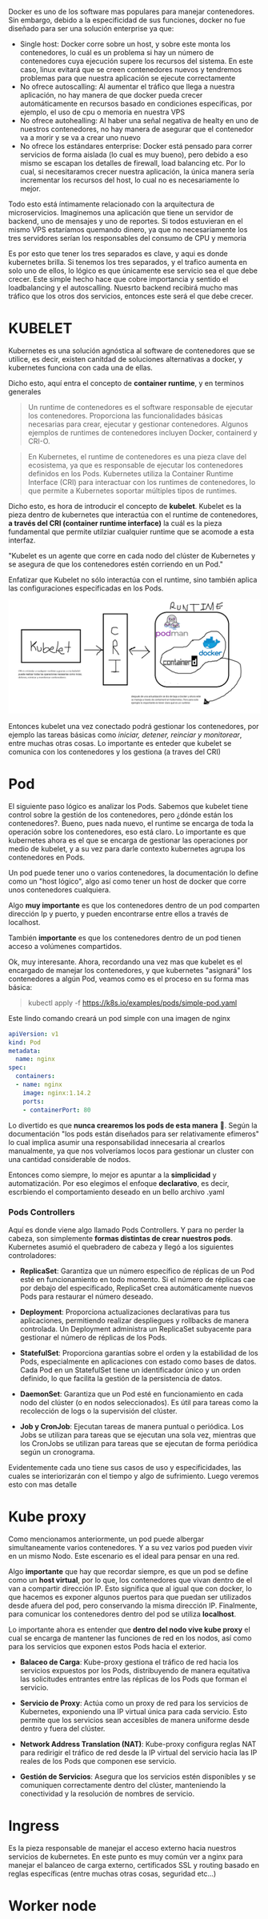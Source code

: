 Docker es uno de los software mas populares para manejar contenedores. Sin embargo, debido a la especificidad de sus funciones, docker no fue diseñado para ser una solución enterprise ya que:

- Single host: Docker corre sobre un host, y sobre este monta los contenedores, lo cuál es un problema si hay un número de contenedores cuya ejecución supere los recursos del sistema. En este caso, linux evitará que se creen contenedores nuevos y tendremos problemas para que nuestra aplicación se ejecute correctamente
- No ofrece autoscalling: Al aumentar el tráfico que llega a nuestra aplicación, no hay manera de que docker pueda crecer automáticamente en recursos basado en condiciones específicas, por ejemplo, el uso de cpu o memoria en nuestra VPS 
- No ofrece autohealling: Al haber una señal negativa de healty en uno de nuestros contenedores, no hay manera de asegurar que el contenedor va a morir y se va a crear uno nuevo
- No ofrece los estándares enterprise: Docker está pensado para correr servicios de forma aislada (lo cual es muy bueno), pero debido a eso mismo se escapan los detalles de firewall, load balancing etc. Por lo cual, si necesitaramos crecer nuestra aplicación, la única manera sería incrementar los recursos del host, lo cual no es necesariamente lo mejor.

Todo esto está íntimamente relacionado con la arquitectura de microservicios. Imaginemos una aplicación que tiene un servidor de backend, uno de mensajes y uno de reportes. Si todos estuvieran en el mismo VPS estaríamos quemando dinero, ya que no necesariamente los tres servidores serían los responsables del consumo de CPU y memoria

Es por esto que tener los tres separados es clave, y aqui es donde kubernetes brilla. Si tenemos los tres separados, y el trafico aumenta en solo uno de ellos, lo lógico es que únicamente ese servicio sea el que debe crecer. Este simple hecho hace que cobre importancia y sentido el loadbalancing y el autoscalling. Nuesrto backend recibirá mucho mas tráfico que los otros dos servicios, entonces este será el que debe crecer.


# KUBELET


Kubernetes es una solución agnóstica al software de contenedores que se utilice, es decir, existen canitdad de soluciones alternativas a docker, y kubernetes funciona con cada una de ellas. 

Dicho esto, aquí entra el concepto de **container runtime**, y en terminos generales 

> Un runtime de contenedores es el software responsable de ejecutar los contenedores. Proporciona las funcionalidades básicas necesarias para crear, ejecutar y gestionar contenedores. Algunos ejemplos de runtimes de contenedores incluyen Docker, containerd y CRI-O. 

> En Kubernetes, el runtime de contenedores es una pieza clave del ecosistema, ya que es responsable de ejecutar los contenedores definidos en los Pods. Kubernetes utiliza la Container Runtime Interface (CRI) para interactuar con los runtimes de contenedores, lo que permite a Kubernetes soportar múltiples tipos de runtimes.

Dicho esto, es hora de introducir el concepto de **kubelet**. Kubelet es la pieza dentro de kubernetes que interactúa con el runtime de contenedores, **a través del CRI (container runtime interface)** la cuál es la pieza fundamental que permite utilziar cualquier runtime que se acomode a esta interfaz. 

"Kubelet es un agente que corre en cada nodo del clúster de Kubernetes y se asegura de que los contenedores estén corriendo en un Pod."

Enfatizar que Kubelet no sólo interactúa con el runtime, sino también aplica las configuraciones especificadas en los Pods.

![kubelet1](media/kubelet1.png)

Entonces kubelet una vez conectado podrá gestionar los contenedores, por ejemplo las tareas básicas como *iniciar, detener, reinciar y monitorear*, entre muchas otras cosas. Lo importante es enteder que kubelet se comunica con los contenedores y los gestiona (a traves del CRI)

# Pod

El siguiente paso lógico es analizar los Pods. Sabemos que kubelet tiene control sobre la gestión de los contenedores, pero ¿dónde están los contenedores?. Bueno, pues nada nuevo, el runtime se encarga de toda la operación sobre los contenedores, eso está claro. Lo importante es que kubernetes ahora es el que se encarga de gestionar las operaciones por medio de kubelet, y a su vez para darle contexto kubernetes agrupa los contenedores en Pods.

Un pod puede tener uno o varios contenedores, la documentación lo define como un "host lógico", algo así como tener un host de docker que corre unos contenedores cualquiera.

Algo **muy importante** es que los contenedores dentro de un pod comparten dirección Ip y puerto, y pueden encontrarse entre ellos a través de localhost.

También **importante** es que los contenedores dentro de un pod tienen acceso a volúmenes compartidos.

Ok, muy interesante. Ahora, recordando una vez mas que kubelet es el encargado de manejar los contenedores, y que kubernetes "asignará" los contenedores a algún Pod, veamos como es el proceso en su forma mas básica:

> kubectl apply -f https://k8s.io/examples/pods/simple-pod.yaml

Este lindo comando creará un pod simple con una imagen de nginx

```yaml
apiVersion: v1
kind: Pod
metadata:
  name: nginx
spec:
  containers:
  - name: nginx
    image: nginx:1.14.2
    ports:
    - containerPort: 80
```

Lo divertido es que **nunca crearemos los pods de esta manera** 🤣. Según la documentación "los pods están diseñados para ser relativamente efimeros" lo cual implica asumir una responsabilidad innecesaria al crearlos manualmente, ya que nos volveríamos locos para gestionar un cluster con una cantidad considerable de nodos.

Entonces como siempre, lo mejor es apuntar a la **simplicidad** y automatización. Por eso elegimos el enfoque **declarativo**, es decir, escrbiendo el comportamiento deseado en un bello archivo .yaml

### Pods Controllers

Aquí es donde viene algo llamado Pods Controllers. Y para no perder la cabeza, son simplemente **formas distintas de crear nuestros pods**. Kubernetes asumió el quebradero de cabeza y llegó a los siguientes controladores:

- **ReplicaSet**: Garantiza que un número específico de réplicas de un Pod esté en funcionamiento en todo momento. Si el número de réplicas cae por debajo del especificado, ReplicaSet crea automáticamente nuevos Pods para restaurar el número deseado.

- **Deployment**: Proporciona actualizaciones declarativas para tus aplicaciones, permitiendo realizar despliegues y rollbacks de manera controlada. Un Deployment administra un ReplicaSet subyacente para gestionar el número de réplicas de los Pods.

- **StatefulSet**: Proporciona garantías sobre el orden y la estabilidad de los Pods, especialmente en aplicaciones con estado como bases de datos. Cada Pod en un StatefulSet tiene un identificador único y un orden definido, lo que facilita la gestión de la persistencia de datos.

- **DaemonSet**: Garantiza que un Pod esté en funcionamiento en cada nodo del clúster (o en nodos seleccionados). Es útil para tareas como la recolección de logs o la supervisión del clúster.

- **Job y CronJob**: Ejecutan tareas de manera puntual o periódica. Los Jobs se utilizan para tareas que se ejecutan una sola vez, mientras que los CronJobs se utilizan para tareas que se ejecutan de forma periódica según un cronograma.


Evidentemente cada uno tiene sus casos de uso y especificidades, las cuales se interiorizarán con el tiempo y algo de sufrimiento. Luego veremos esto con mas detalle


# Kube proxy

Como mencionamos anteriormente, un pod puede albergar simultaneamente varios contenedores. Y a su vez varios pod pueden vivir en un mismo Nodo. Este escenario es el ideal para pensar en una red.

Algo **importante** que hay que recordar siempre, es que un pod se define como un **host virtual**, por lo que, los contenedores que vivan dentro de el van a compartir dirección IP. Esto significa que al igual que con docker, lo que hacemos es exponer algunos puertos para que puedan ser utilizados desde afuera del pod, pero conservando la misma dirección IP. Finalmente, para comunicar los contenedores dentro del pod se utiliza **localhost**.

Lo importante ahora es entender que **dentro del nodo vive kube proxy** el cual se encarga de mantener las funciones de red en los nodos, así como para los servicios que exponen estos Pods hacia el exterior.

- **Balaceo de Carga**: Kube-proxy gestiona el tráfico de red hacia los servicios expuestos por los Pods, distribuyendo de manera equitativa las solicitudes entrantes entre las réplicas de los Pods que forman el servicio.

- **Servicio de Proxy**: Actúa como un proxy de red para los servicios de Kubernetes, exponiendo una IP virtual única para cada servicio. Esto permite que los servicios sean accesibles de manera uniforme desde dentro y fuera del clúster.

- **Network Address Translation (NAT)**: Kube-proxy configura reglas NAT para redirigir el tráfico de red desde la IP virtual del servicio hacia las IP reales de los Pods que componen ese servicio.

- **Gestión de Servicios**: Asegura que los servicios estén disponibles y se comuniquen correctamente dentro del clúster, manteniendo la conectividad y la resolución de nombres de servicio.

# Ingress

Es la pieza responsable de manejar el acceso externo hacia nuestros servicios de kubernetes. En este punto es muy común ver a nginx para manejar el balanceo de carga externo, certificados SSL y routing basado en reglas específicas (entre muchas otras cosas, seguridad etc...)


# Worker node